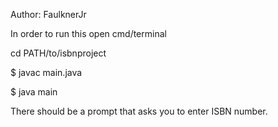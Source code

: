 Author: FaulknerJr

In order to run this open cmd/terminal

cd PATH/to/isbnproject

$ javac main.java

$ java main

There should be a prompt that asks you to enter ISBN number.
